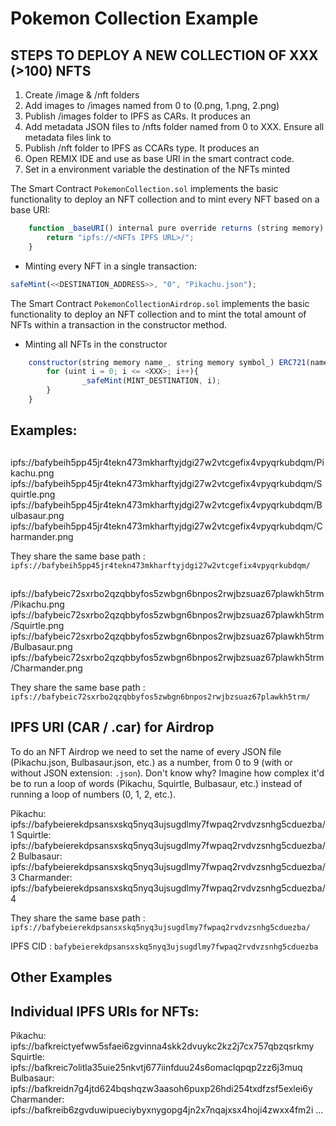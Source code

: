 # Pokemon Collection Example

## STEPS TO DEPLOY A NEW COLLECTION OF XXX (>100) NFTS
1. Create /image & /nft folders
2. Add images to /images named from 0 to <XXX> (0.png, 1.png, 2.png)
3. Publish /images folder to IPFS as CARs. It produces an <Images IPFS URL>
4. Add metadata JSON files to /nfts folder named from 0 to XXX. Ensure all metadata files link to <Images IPFS URL>
5. Publish /nft folder to IPFS as CCARs type. It produces an <NFTs IPFS URL>
6. Open REMIX IDE and use <NFTs IPFS URL> as base URI in the smart contract code. 
7. Set in a environment variable the destination of the NFTs minted <DESTINATION ADDRESS>

The Smart Contract `PokemonCollection.sol` implements the basic functionality to deploy an NFT collection and to mint every NFT based on a base URI:

```js
    function _baseURI() internal pure override returns (string memory) {
        return "ipfs://<NFTs IPFS URL>/";
    }

```

- Minting every NFT in a single transaction:

```js
safeMint(<<DESTINATION_ADDRESS>>, "0", "Pikachu.json");
```

The Smart Contract `PokemonCollectionAirdrop.sol` implements the basic functionality to deploy an NFT collection and to mint the total amount of NFTs within a transaction in the constructor method.

- Minting all NFTs in the constructor

```js
    constructor(string memory name_, string memory symbol_) ERC721(name_, symbol_) {
        for (uint i = 0; i <= <XXX>; i++){
                _safeMint(MINT_DESTINATION, i);
        }
    }
```

## Examples: 

## <Images IPFS URL>

ipfs://bafybeih5pp45jr4tekn473mkharftyjdgi27w2vtcgefix4vpyqrkubdqm/Pikachu.png
ipfs://bafybeih5pp45jr4tekn473mkharftyjdgi27w2vtcgefix4vpyqrkubdqm/Squirtle.png
ipfs://bafybeih5pp45jr4tekn473mkharftyjdgi27w2vtcgefix4vpyqrkubdqm/Bulbasaur.png
ipfs://bafybeih5pp45jr4tekn473mkharftyjdgi27w2vtcgefix4vpyqrkubdqm/Charmander.png

They share the same base path <Images IPFS URL>: `ipfs://bafybeih5pp45jr4tekn473mkharftyjdgi27w2vtcgefix4vpyqrkubdqm/`

## <NFTs IPFS URL>

ipfs://bafybeic72sxrbo2qzqbbyfos5zwbgn6bnpos2rwjbzsuaz67plawkh5trm/Pikachu.png
ipfs://bafybeic72sxrbo2qzqbbyfos5zwbgn6bnpos2rwjbzsuaz67plawkh5trm/Squirtle.png
ipfs://bafybeic72sxrbo2qzqbbyfos5zwbgn6bnpos2rwjbzsuaz67plawkh5trm/Bulbasaur.png
ipfs://bafybeic72sxrbo2qzqbbyfos5zwbgn6bnpos2rwjbzsuaz67plawkh5trm/Charmander.png

They share the same base path <Images IPFS URL>: `ipfs://bafybeic72sxrbo2qzqbbyfos5zwbgn6bnpos2rwjbzsuaz67plawkh5trm/`


## <NFTs IPFS URL> IPFS URI (CAR / .car) for Airdrop

To do an NFT Airdrop we need to set the name of every JSON file (Pikachu.json, Bulbasaur.json, etc.) as a number, from 0 to 9 (with or without JSON extension: `.json`). Don't know why? Imagine how complex it'd be to run a loop of words (Pikachu, Squirtle, Bulbasaur, etc.) instead of running a loop of numbers (0, 1, 2, etc.). 

Pikachu:    ipfs://bafybeierekdpsansxskq5nyq3ujsugdlmy7fwpaq2rvdvzsnhg5cduezba/1
Squirtle:   ipfs://bafybeierekdpsansxskq5nyq3ujsugdlmy7fwpaq2rvdvzsnhg5cduezba/2
Bulbasaur:  ipfs://bafybeierekdpsansxskq5nyq3ujsugdlmy7fwpaq2rvdvzsnhg5cduezba/3
Charmander: ipfs://bafybeierekdpsansxskq5nyq3ujsugdlmy7fwpaq2rvdvzsnhg5cduezba/4

They share the same base path <NFTs IPFS URL>: `ipfs://bafybeierekdpsansxskq5nyq3ujsugdlmy7fwpaq2rvdvzsnhg5cduezba/`

IPFS CID <IPFS CID>: `bafybeierekdpsansxskq5nyq3ujsugdlmy7fwpaq2rvdvzsnhg5cduezba`

## Other Examples

## Individual IPFS URIs for NFTs: 
Pikachu:    ipfs://bafkreictyefww5sfaei6zgvinna4skk2dvuykc2kz2j7cx757qbzqsrkmy
Squirtle:   ipfs://bafkreic7olitla35uie25nkvtj677iinfduu24s6omaclqpqp2zz6j3muq
Bulbasaur:  ipfs://bafkreidn7g4jtd624bqshqzw3aasoh6puxp26hdi254txdfzsf5exlei6y
Charmander: ipfs://bafkreib6zgvduwipueciybyxnygopg4jn2x7nqajxsx4hoji4zwxx4fm2i
...
